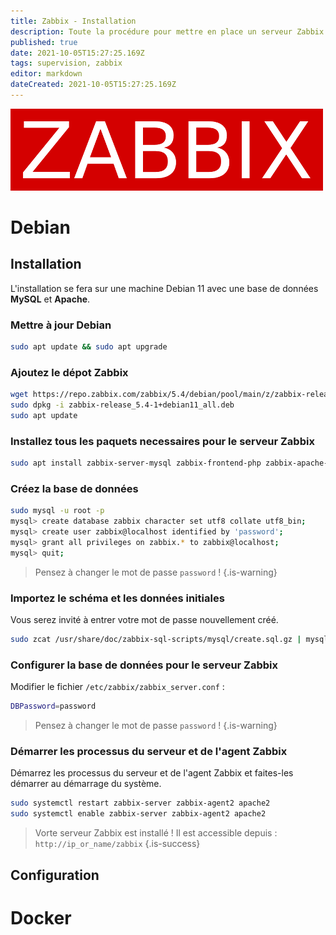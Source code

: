 ```yaml
---
title: Zabbix - Installation
description: Toute la procédure pour mettre en place un serveur Zabbix
published: true
date: 2021-10-05T15:27:25.169Z
tags: supervision, zabbix
editor: markdown
dateCreated: 2021-10-05T15:27:25.169Z
---
```


![image_2021-10-05_122334.png](/images/zabbix/installation/image_2021-10-05_122334.png)

# Debian
## Installation 
L'installation se fera sur une machine Debian 11 avec une base de données **MySQL** et **Apache**.

### Mettre à jour Debian
```bash
sudo apt update && sudo apt upgrade
```

### Ajoutez le dépot Zabbix
```bash
wget https://repo.zabbix.com/zabbix/5.4/debian/pool/main/z/zabbix-release/zabbix-release_5.4-1+debian11_all.deb
sudo dpkg -i zabbix-release_5.4-1+debian11_all.deb
sudo apt update
```

### Installez tous les paquets necessaires pour le serveur Zabbix
```bash
sudo apt install zabbix-server-mysql zabbix-frontend-php zabbix-apache-conf zabbix-sql-scripts zabbix-agent2 mariadb-server
```

### Créez la base de données
```bash
sudo mysql -u root -p
mysql> create database zabbix character set utf8 collate utf8_bin;
mysql> create user zabbix@localhost identified by 'password';
mysql> grant all privileges on zabbix.* to zabbix@localhost;
mysql> quit;
```
> Pensez à changer le mot de passe `password` !
{.is-warning}

### Importez le schéma et les données initiales
Vous serez invité à entrer votre mot de passe nouvellement créé.
```bash
sudo zcat /usr/share/doc/zabbix-sql-scripts/mysql/create.sql.gz | mysql -uzabbix -p zabbix
```

### Configurer la base de données pour le serveur Zabbix
Modifier le fichier `/etc/zabbix/zabbix_server.conf` :
```bash
DBPassword=password
```
> Pensez à changer le mot de passe `password` !
{.is-warning}

### Démarrer les processus du serveur et de l'agent Zabbix
Démarrez les processus du serveur et de l'agent Zabbix et faites-les démarrer au démarrage du système.
```bash
sudo systemctl restart zabbix-server zabbix-agent2 apache2
sudo systemctl enable zabbix-server zabbix-agent2 apache2
```
> Vorte serveur Zabbix est installé ! Il est accessible depuis : `http://ip_or_name/zabbix`
{.is-success}


## Configuration



# Docker
